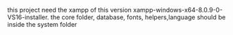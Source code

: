 this project need the xampp of this version xampp-windows-x64-8.0.9-0-VS16-installer.
the core folder, database, fonts, helpers,language should be inside the system folder
